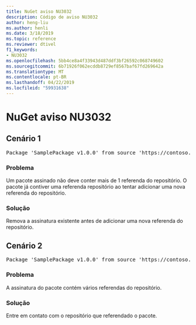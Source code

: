 ```yaml
---
title: NuGet aviso NU3032
description: Código de aviso NU3032
author: heng-liu
ms.author: henli
ms.date: 3/18/2019
ms.topic: reference
ms.reviewer: dtivel
f1_keywords:
- NU3032
ms.openlocfilehash: 5bb4ce8a4f33943d487ddf3bf26592c068749602
ms.sourcegitcommit: 6b71926f062ecddb8729ef8567baf67fd269642a
ms.translationtype: MT
ms.contentlocale: pt-BR
ms.lasthandoff: 04/22/2019
ms.locfileid: "59931638"
---
```

# <a name="nuget-warning-nu3032"></a>NuGet aviso NU3032

## <a name="scenario-1"></a>Cenário 1

<pre>Package 'SamplePackage v1.0.0' from source 'https://contoso.com/index.json': The package already contains a repository countersignature. Please remove the existing signature before adding a new repository countersignature.</pre>

### <a name="issue"></a>Problema

Um pacote assinado não deve conter mais de 1 referenda do repositório. O pacote já contiver uma referenda repositório ao tentar adicionar uma nova referenda do repositório.


### <a name="solution"></a>Solução

Remova a assinatura existente antes de adicionar uma nova referenda do repositório.



## <a name="scenario-2"></a>Cenário 2

<pre>Package 'SamplePackage v1.0.0' from source 'https://contoso.com/index.json': The package signature contains multiple repository countersignatures.</pre>

### <a name="issue"></a>Problema

A assinatura do pacote contém vários referendas do repositório.


### <a name="solution"></a>Solução

Entre em contato com o repositório que referendado o pacote.